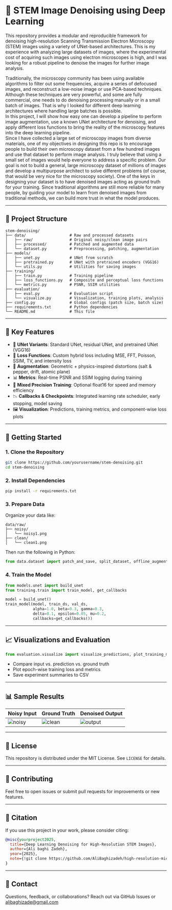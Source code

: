 # 🔬 STEM Image Denoising using Deep Learning

This repository provides a modular and reproducible framework for denoising high-resolution Scanning Transmission Electron Microscopy (STEM) images using a variety of UNet-based architectures.
This is my experience with analyzing large datasets of images, where the experimental cost of acquiring such images using electron microscopes is high, and I was looking for a robust pipeline to denoise the images for further image analysis.

Traditionally, the microscopy community has been using available algorithms to filter out some frequencies, acquire a series of defocused images, and reconstruct a low-noise image or use PCA-based techniques. Although these techniques are very powerful, and some are fully commercial, one needs to do denoising processing manually or in a small batch of images. That is why I looked for different deep learning architectures where handling large batches is possible.      
In this project, I will show how easy one can develop a pipeline to perform image augmentation, use a known UNet architecture for denoising, and apply different loss functions to bring the reality of the microscopy features into the deep learning pipeline.     
Since I have collected a large set of microscopy images from diverse materials, one of my objectives in designing this repo is to encourage people to build their own microscopy dataset from a few hundred images and use that dataset to perform image analysis. I truly believe that using a small set of images would help everyone to address a specific problem. Our goal is not to build a general, large microscopy dataset of millions of images and develop a multipurpose architect to solve different problems (of course, that would be very nice for the microscopy society). One of the keys in designing your dataset is to have denoised images acting as ground truth for your training. Since traditional algorithms are still more reliable for many people, by guiding your model to learn from denoised images from traditional methods, we can build more trust in what the model produces. 

---

## 📁 Project Structure

```
stem-denoising/
├── data/                   # Raw and processed datasets
│   ├── raw/                # Original noisy/clean image pairs
│   ├── processed/          # Patched and augmented data
│   └── dataset.py          # Preprocessing, patching, augmentation
├── models/
│   ├── unet.py             # UNet from scratch
│   ├── pretrained.py       # UNet with pretrained encoders (VGG16)
│   └── utils.py            # Utilities for saving images
├── training/
│   ├── train.py            # Training pipeline
│   ├── loss_functions.py   # Composite and perceptual loss functions
│   └── metrics.py          # PSNR, SSIM utilities
├── evaluation/
│   ├── eval.py             # Evaluation script
│   └── visualize.py        # Visualization, training plots, analysis
├── config.py               # Global configs (patch size, batch size)
├── requirements.txt        # Python dependencies
└── README.md               # This file
```

---

## 🧠 Key Features

- 🔧 **UNet Variants**: Standard UNet, residual UNet, and pretrained UNet (VGG16)
- 🧪 **Loss Functions**: Custom hybrid loss including MSE, FFT, Poisson, SSIM, TV, and intensity loss
- 🔁 **Augmentation**: Geometric + physics-inspired distortions (salt & pepper, drift, atomic plane)
- 📊 **Metrics**: Real-time PSNR and SSIM logging during training
- 🧼 **Mixed Precision Training**: Optional float16 for speed and memory efficiency
- 📉 **Callbacks & Checkpoints**: Integrated learning rate scheduler, early stopping, model saving
- 🖼️ **Visualization**: Predictions, training metrics, and component-wise loss plots

---

## 🚀 Getting Started

### 1. Clone the Repository

```bash
git clone https://github.com/yourusername/stem-denoising.git
cd stem-denoising
```

### 2. Install Dependencies

```bash
pip install -r requirements.txt
```

### 3. Prepare Data

Organize your data like:

```
data/raw/
├── noisy/
│   └── noisy1.png
├── clean/
│   └── clean1.png
```

Then run the following in Python:

```python
from data.dataset import patch_and_save, split_dataset, offline_augmentation
```

### 4. Train the Model

```python
from models.unet import build_unet
from training.train import train_model, get_callbacks

model = build_unet()
train_model(model, train_ds, val_ds,
            alpha=1.0, beta=0.3, gamma=0.3,
            delta=0.1, epsilon=0.05, mu=0.2,
            callbacks=get_callbacks())
```

---

## 📈 Visualizations and Evaluation

```python
from evaluation.visualize import visualize_predictions, plot_training_metrics
```

- Compare input vs. prediction vs. ground truth
- Plot epoch-wise training loss and metrics
- Save experiment summaries to CSV

---

## 📊 Sample Results

| Noisy Input | Ground Truth | Denoised Output |
|-------------|---------------|-----------------|
| ![noisy](samples/noisy.png) | ![clean](samples/clean.png) | ![output](samples/pred.png) |

---

## 📜 License

This repository is distributed under the MIT License. See `LICENSE` for details.

---

## 🤝 Contributing

Feel free to open issues or submit pull requests for improvements or new features.

---

## 🔬 Citation

If you use this project in your work, please consider citing:

```bibtex
@misc{yourproject2025,
  title={Deep Learning Denoising for High-Resolution STEM Images},
  author={Ali baghi Zadeh},
  year={2025},
  note={!git clone https://github.com/AliBaghizadeh/high-resolution-microscopy-denoising.git}
}
```

---

## 🙋 Contact

Questions, feedback, or collaborations? Reach out via GitHub Issues or [alibaghizade@gmail.com](mailto:alibaghizade@gmail.com)
